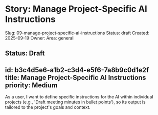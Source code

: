 # Story: Manage Project-Specific AI Instructions
Slug: 09-manage-project-specific-ai-instructions
Status: draft
Created: 2025-09-19
Owner: 
Area: general

Status: Draft
---
id: b3c4d5e6-a1b2-c3d4-e5f6-7a8b9c0d1e2f
title: Manage Project-Specific AI Instructions
priority: Medium
---
As a user, I want to define specific instructions for the AI within individual projects (e.g., 'Draft meeting minutes in bullet points'), so its output is tailored to the project's goals and context.
